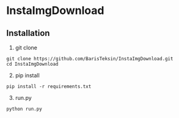# InstaImgDownload

## Installation

1. git clone

```
git clone https://github.com/BarisTeksin/InstaImgDownload.git
cd InstaImgDownload
```

2. pip install

```
pip install -r requirements.txt
```

3. run.py

```
python run.py
```
